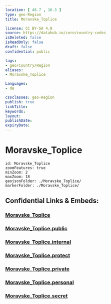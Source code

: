 ```yaml
---
location: [ 46.7 , 16.3 ] 
type: geo-Region
title: Moravske_Toplice

license: CC BY-SA 4.0
source: https://datahub.io/core/country-codes
isDeleted: false
isReadOnly: false
draft: false
confidential: public

tags:
- geo/Country/Region
aliases:
- Moravske_Toplice

Languages:
- de

cssclasses: geo-Region
publish: true
linkTitle: 
keywords: 
layout: 
publishDate: 
expiryDate: 
---
```


# Moravske_Toplice

```leaflet
id: Moravske_Toplice
zoomFeatures: true 
minZoom: 2 
maxZoom: 18
geojsonFolder: ./Moravske_Toplice/
markerFolder: ./Moravske_Toplice/
```


## Confidential Links & Embeds: 

### [Moravske_Toplice](/_Standards/Earth/Continent/Europe/Europe~Central/Slovenia/Regions~Slovenia/Pomurska/counties~Pomurska/Moravske_Toplice.md) 

### [Moravske_Toplice.public](/_public/Earth/Continent/Europe/Europe~Central/Slovenia/Regions~Slovenia/Pomurska/counties~Pomurska/Moravske_Toplice.public.md) 

### [Moravske_Toplice.internal](/_internal/Earth/Continent/Europe/Europe~Central/Slovenia/Regions~Slovenia/Pomurska/counties~Pomurska/Moravske_Toplice.internal.md) 

### [Moravske_Toplice.protect](/_protect/Earth/Continent/Europe/Europe~Central/Slovenia/Regions~Slovenia/Pomurska/counties~Pomurska/Moravske_Toplice.protect.md) 

### [Moravske_Toplice.private](/_private/Earth/Continent/Europe/Europe~Central/Slovenia/Regions~Slovenia/Pomurska/counties~Pomurska/Moravske_Toplice.private.md) 

### [Moravske_Toplice.personal](/_personal/Earth/Continent/Europe/Europe~Central/Slovenia/Regions~Slovenia/Pomurska/counties~Pomurska/Moravske_Toplice.personal.md) 

### [Moravske_Toplice.secret](/_secret/Earth/Continent/Europe/Europe~Central/Slovenia/Regions~Slovenia/Pomurska/counties~Pomurska/Moravske_Toplice.secret.md)

